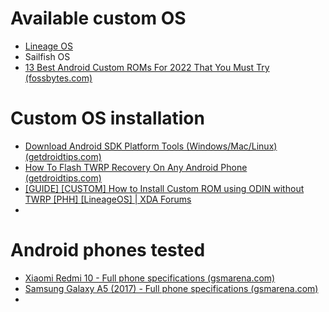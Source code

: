 
# Available custom OS


- [Lineage OS](andr.lineage.md)
- Sailfish OS
- [13 Best Android Custom ROMs For 2022 That You Must Try (fossbytes.com)](https://fossbytes.com/android-custom-roms)

# Custom OS installation

- [Download Android SDK Platform Tools (Windows/Mac/Linux) (getdroidtips.com)](https://www.getdroidtips.com/download-adb/)
- [How To Flash TWRP Recovery On Any Android Phone (getdroidtips.com)](https://www.getdroidtips.com/flash-twrp-recovery-android/)
- [[GUIDE] [CUSTOM] How to Install Custom ROM using ODIN without TWRP [PHH] [LineageOS] | XDA Forums](https://xdaforums.com/t/guide-custom-how-to-install-custom-rom-using-odin-without-twrp-phh-lineageos.4114435/)
- 









# Android phones tested

- [Xiaomi Redmi 10 - Full phone specifications (gsmarena.com)](https://www.gsmarena.com/xiaomi_redmi_10-11060.php)
- [Samsung Galaxy A5 (2017) - Full phone specifications (gsmarena.com)](https://www.gsmarena.com/samsung_galaxy_a5_(2017)-8494.php)
- 